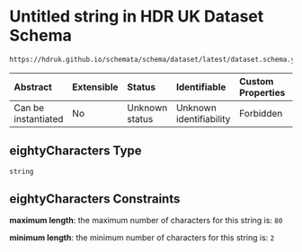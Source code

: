 # Untitled string in HDR UK Dataset Schema

```txt
https://hdruk.github.io/schemata/schema/dataset/latest/dataset.schema.yaml#/definitions/eightyCharacters
```



| Abstract            | Extensible | Status         | Identifiable            | Custom Properties | Additional Properties | Access Restrictions | Defined In                                                                                        |
| :------------------ | :--------- | :------------- | :---------------------- | :---------------- | :-------------------- | :------------------ | :------------------------------------------------------------------------------------------------ |
| Can be instantiated | No         | Unknown status | Unknown identifiability | Forbidden         | Allowed               | none                | [dataset.schema.json*](../../../schema/dataset/latest/dataset.schema.json "open original schema") |

## eightyCharacters Type

`string`

## eightyCharacters Constraints

**maximum length**: the maximum number of characters for this string is: `80`

**minimum length**: the minimum number of characters for this string is: `2`
